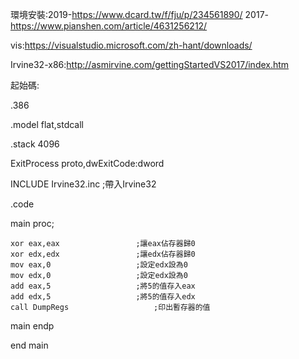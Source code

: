 環境安裝:2019-https://www.dcard.tw/f/fju/p/234561890/	2017-https://www.pianshen.com/article/4631256212/

vis:https://visualstudio.microsoft.com/zh-hant/downloads/

Irvine32-x86:http://asmirvine.com/gettingStartedVS2017/index.htm

起始碼:

.386

.model flat,stdcall

.stack 4096

ExitProcess proto,dwExitCode:dword

INCLUDE Irvine32.inc					;帶入Irvine32

.code

main proc;

	xor eax,eax					;讓eax佔存器歸0
	xor edx,edx					;讓edx佔存器歸0
	mov eax,0					;設定edx設為0
	mov edx,0					;設定edx設為0
	add eax,5					;將5的值存入eax
	add edx,5					;將5的值存入edx
	call DumpRegs					;印出暫存器的值


main endp

end main
